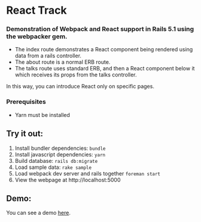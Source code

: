# React Track

### Demonstration of Webpack and React support in Rails 5.1 using the webpacker gem.

* The index route demonstrates a React component being rendered using data from a rails controller.
* The about route is a normal ERB route.
* The talks route uses standard ERB, and then a React component below it which receives its props from the talks controller.

In this way, you can introduce React only on specific pages.

### Prerequisites
* Yarn must be installed

## Try it out:

1. Install bundler dependencies: `bundle`
2. Install javascript dependencies: `yarn`
3. Build database: `rails db:migrate`
4. Load sample data: `rake sample`
5. Load webpack dev server and rails together `foreman start`
6. View the webpage at http://localhost:5000

## Demo:
You can see a demo [here](https://desolate-wave-34298.herokuapp.com/).
